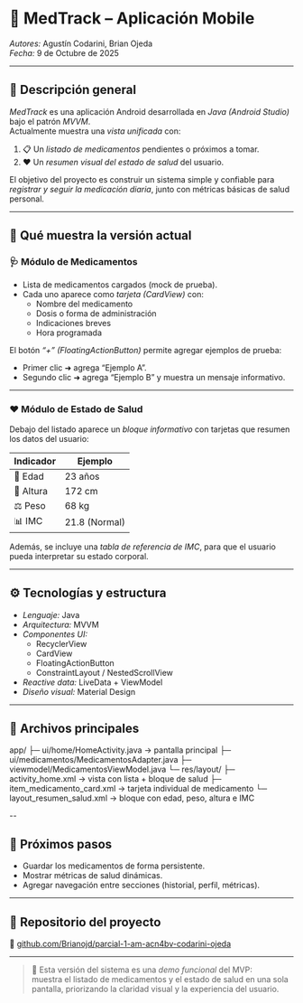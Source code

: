 # 💊 MedTrack – Aplicación Mobile

*Autores:* Agustín Codarini, Brian Ojeda  
*Fecha:* 9 de Octubre de 2025  

---

## 📱 Descripción general
*MedTrack* es una aplicación Android desarrollada en *Java (Android Studio)* bajo el patrón *MVVM*.  
Actualmente muestra una *vista unificada* con:

1. 📋 Un *listado de medicamentos* pendientes o próximos a tomar.  
2. ❤ Un *resumen visual del estado de salud* del usuario.

El objetivo del proyecto es construir un sistema simple y confiable para *registrar y seguir la medicación diaria*, junto con métricas básicas de salud personal.

---

## 🧠 Qué muestra la versión actual

### 🩺 Módulo de Medicamentos
- Lista de medicamentos cargados (mock de prueba).  
- Cada uno aparece como *tarjeta (CardView)* con:
  - Nombre del medicamento  
  - Dosis o forma de administración  
  - Indicaciones breves  
  - Hora programada  

El botón *“+” (FloatingActionButton)* permite agregar ejemplos de prueba:
- Primer clic ➜ agrega “Ejemplo A”.  
- Segundo clic ➜ agrega “Ejemplo B” y muestra un mensaje informativo.

---

### ❤ Módulo de Estado de Salud
Debajo del listado aparece un *bloque informativo* con tarjetas que resumen los datos del usuario:

| Indicador | Ejemplo |
|------------|----------|
| 🧍 Edad | 23 años |
| 📏 Altura | 172 cm |
| ⚖ Peso | 68 kg |
| 📊 IMC | 21.8 (Normal) |

Además, se incluye una *tabla de referencia de IMC*, para que el usuario pueda interpretar su estado corporal.

---

## ⚙ Tecnologías y estructura

- *Lenguaje:* Java  
- *Arquitectura:* MVVM  
- *Componentes UI:*  
  - RecyclerView  
  - CardView  
  - FloatingActionButton  
  - ConstraintLayout / NestedScrollView  
- *Reactive data:* LiveData + ViewModel  
- *Diseño visual:* Material Design  

---

## 🧩 Archivos principales

app/
├─ ui/home/HomeActivity.java → pantalla principal
├─ ui/medicamentos/MedicamentosAdapter.java
├─ viewmodel/MedicamentosViewModel.java
└─ res/layout/
├─ activity_home.xml → vista con lista + bloque de salud
├─ item_medicamento_card.xml → tarjeta individual de medicamento
└─ layout_resumen_salud.xml → bloque con edad, peso, altura e IMC

--

## 🚀 Próximos pasos
- Guardar los medicamentos de forma persistente.  
- Mostrar métricas de salud dinámicas.  
- Agregar navegación entre secciones (historial, perfil, métricas).  

---

## 📄 Repositorio del proyecto
🔗 [github.com/Brianojd/parcial-1-am-acn4bv-codarini-ojeda](https://github.com/Brianojd/parcial-1-pd-acn4bv-codarini-ojeda)

---

> 🧩 Esta versión del sistema es una *demo funcional* del MVP:  
> muestra el listado de medicamentos y el estado de salud en una sola pantalla, priorizando la claridad visual y la experiencia del usuario.

